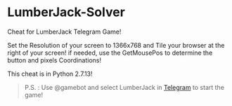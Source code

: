 # LumberJack-Solver
Cheat for LumberJack Telegram Game!

Set the Resolution of your screen to 1366x768 and Tile your browser at the right of your screen!
if needed, use the GetMousePos to determine the button and pixels Coordinations!

This cheat is in Python 2.7.13!

> P.S. : Use @gamebot and select LumberJack in [Telegram](https://telegram.org/ "Telegram Site") to start the game!
